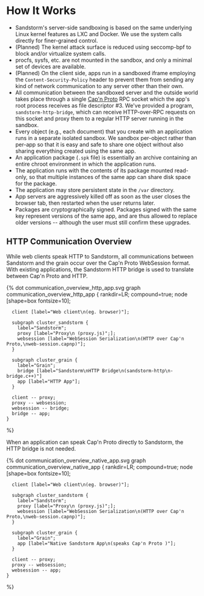 # How It Works

* Sandstorm's server-side sandboxing is based on the same underlying Linux kernel features as LXC and Docker.  We use the system calls directly for finer-grained control.
* (Planned) The kernel attack surface is reduced using seccomp-bpf to block and/or virtualize system calls.
* procfs, sysfs, etc. are not mounted in the sandbox, and only a minimal set of devices are available.
* (Planned) On the client side, apps run in a sandboxed iframe employing the `Content-Security-Policy` header to prevent them from sending any kind of network communication to any server other than their own.
* All communication between the sandboxed server and the outside world takes place through a single [Cap'n Proto](http://capnproto.org) RPC socket which the app's root process receives as file descriptor #3.  We've provided a program, `sandstorm-http-bridge`, which can receive HTTP-over-RPC requests on this socket and proxy them to a regular HTTP server running in the sandbox.
* Every object (e.g., each document) that you create with an application runs in a separate isolated sandbox.  We sandbox per-object rather than per-app so that it is easy and safe to share one object without also sharing everything created using the same app.
* An application package (`.spk` file) is essentially an archive containing an entire chroot environment in which the application runs.
* The application runs with the contents of its package mounted read-only, so that multiple instances of the same app can share disk space for the package.
* The application may store persistent state in the `/var` directory.
* App servers are aggressively killed off as soon as the user closes the browser tab, then restarted when the user returns later.
* Packages are cryptographically signed.  Packages signed with the same key represent versions of the same app, and are thus allowed to replace older versions -- although the user must still confirm these upgrades.

## HTTP Communication Overview

While web clients speak HTTP to Sandstorm, all communications between Sandstorm
and the grain occur over the Cap'n Proto WebSession format.  With existing
applications, the Sandstorm HTTP bridge is used to translate between Cap'n
Proto and HTTP.

{% dot communication_overview_http_app.svg
    graph communication_overview_http_app {
      rankdir=LR;
      compound=true;
      node [shape=box fontsize=10];

      client [label="Web client\n(eg. browser)"];

      subgraph cluster_sandstorm {
        label="Sandstorm";
        proxy [label="Proxy\n (proxy.js)";];
        websession [label="WebSession Serialization\n(HTTP over Cap'n Proto,\nweb-session.capnp)"];
      }

      subgraph cluster_grain {
        label="Grain";
        bridge [label="Sandstorm\nHTTP Bridge\n(sandstorm-http\n-bridge.c++)"]
        app [label="HTTP App"];
      }

      client -- proxy;
      proxy -- websession;
      websession -- bridge;
      bridge -- app;
    }
%}

When an application can speak Cap'n Proto directly to Sandstorm, the HTTP
bridge is not needed.

{% dot communication_overview_native_app.svg
    graph communication_overview_native_app {
      rankdir=LR;
      compound=true;
      node [shape=box fontsize=10];

      client [label="Web client\n(eg. browser)"];

      subgraph cluster_sandstorm {
        label="Sandstorm";
        proxy [label="Proxy\n (proxy.js)";];
        websession [label="WebSession Serialization\n(HTTP over Cap'n Proto,\nweb-session.capnp)"];
      }

      subgraph cluster_grain {
        label="Grain";
        app [label="Native Sandstorm App\n(speaks Cap'n Proto )"];
      }

      client -- proxy;
      proxy -- websession;
      websession -- app;
    }
%}

